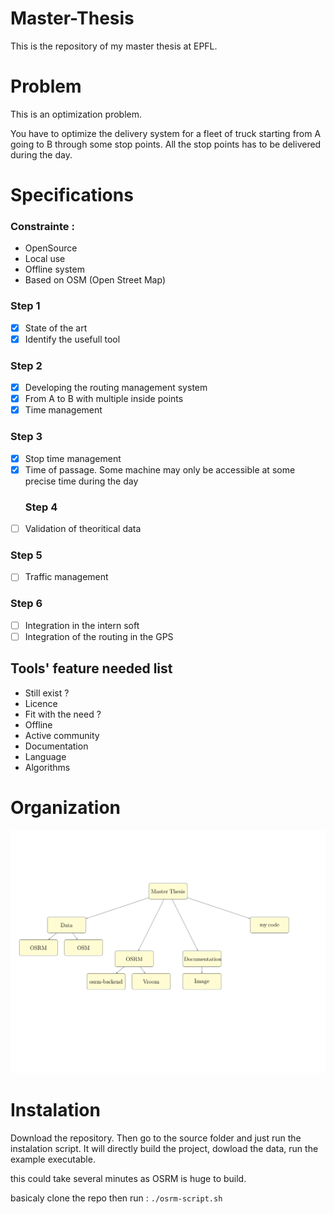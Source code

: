 # Master-Thesis

This is the repository of my master thesis at EPFL.

# Problem

This is an optimization problem.

You have to optimize the delivery system for a fleet of truck starting from A going to B through some stop points. All the stop points has to be delivered during the day.

# Specifications

### Constrainte :

-   OpenSource
-   Local use
-   Offline system
-   Based on OSM (Open Street Map)

### Step 1

-  [x] State of the art
-  [x] Identify the usefull tool

### Step 2

-  [x] Developing the routing management system
-  [x] From A to B with multiple inside points
-  [x] Time management

### Step 3

-  [x] Stop time management
-  [x] Time of passage.
       Some machine may only be accessible at some precise time during the day
    ### Step 4
-  [ ] Validation of theoritical data

### Step 5

-  [ ] Traffic management

### Step 6

-  [ ] Integration in the intern soft
-  [ ] Integration of the routing in the GPS

## Tools' feature needed list

-  Still exist ?
-  Licence
-  Fit with the need ?
-  Offline
-  Active community
-  Documentation
-  Language
-  Algorithms

# Organization

![organizational graph of the project](https://github.com/GarfAbh/Master-Thesis/blob/master/Documentation/Image/Master_Thesis_Organizational_Graph.jpg)

# Instalation

Download the repository. Then go to the source folder and just run the instalation script. It will directly build the project, dowload the data, run the example executable.

this could take several minutes as OSRM is huge to build.

basicaly clone the repo then run :
`./osrm-script.sh`
